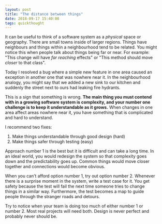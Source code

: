 ```yaml
---
layout: post
title: "The distance between things"
date: 2018-09-17 15:40:00
tags: quickthought
---
```


It can be useful to think of a software system as a _physical_ space or geography. There are small towns inside of larger regions.
Things have neighbours and things within a neighbourhood tend to be related. You might notice this when people talk about things being far or near. For example: "This change will have _far reaching_ effects" or "This method should move _closer_ to that class".

Today I resolved a bug where a simple new feature in one area caused an exception in another one that was nowhere near it. In the neighbourhood analogy, you might say that we added a new sink to our kitchen and suddenly the street next to ours had leaking fire hydrants.

This is a sign that something is wrong. **The main thing you must contend with in a growing software system is complexity, and your number one challenge is to keep it understandable as it grows.** When changes in one area affect areas nowhere near it, you have something that is complicated and hard to understand.

I recommend two fixes:

1. Make things understandable through good design (hard)
2. Make things safer through testing (easy)

Approach number 1 is the best but it is difficult and can take a long time. In an ideal world, you would redesign the system so that complexity goes down and the predictability goes up. Common things would move closer together and connections would become obvious.

When you can't afford option number 1, try out option number 2. Whenever there is a surprise moment in the system, write a test case for it. You get safety because the test will fail the next time someone tries to change things in a similar way. Furthermore, the test becomes a map to guide people through the stranger roads and detours.

Try to notice when your team is doing too much of either number 1 or number 2. Most real projects will need both. Design is never perfect and probably never should be.

